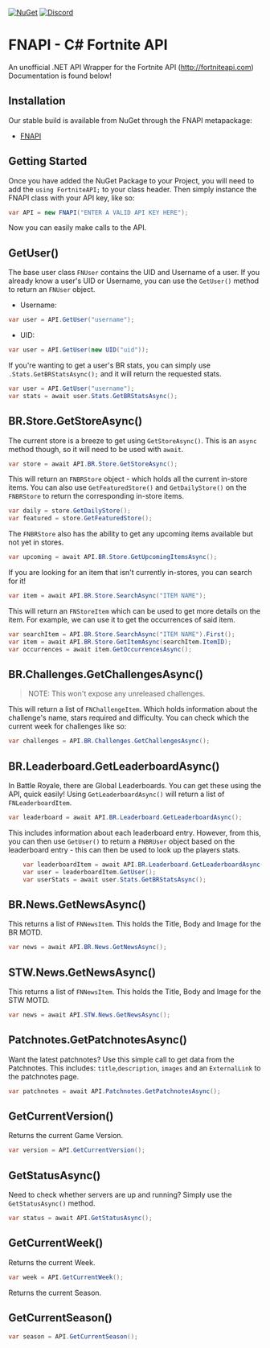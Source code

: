 [![NuGet](https://img.shields.io/badge/nuget-1.1.2-brightgreen.svg)](https://www.nuget.org/packages/FNAPI/)
[![Discord](https://discordapp.com/api/guilds/474621956562616331/widget.png)](https://discordapp.com/invite/8zPBaCQ)

# FNAPI - C# Fortnite API
An unofficial .NET API Wrapper for the Fortnite API (http://fortniteapi.com)
Documentation is found below!

## Installation
Our stable build is available from NuGet through the FNAPI metapackage:
- [FNAPI](https://www.nuget.org/packages/FNAPI/)

## Getting Started
Once you have added the NuGet Package to your Project, you will need to add the `using FortniteAPI;` to your class header.
Then simply instance the FNAPI class with your API key, like so:
```csharp
var API = new FNAPI("ENTER A VALID API KEY HERE");
```
Now you can easily make calls to the API.

## GetUser()
The base user class `FNUser` contains the UID and Username of a user. 
If you already know a user's UID or Username, you can use the `GetUser()` method to return an `FNUser` object.
- Username:
```csharp
var user = API.GetUser("username");
```
- UID:
```csharp
var user = API.GetUser(new UID("uid"));
```

If you're wanting to get a user's BR stats, you can simply use `.Stats.GetBRStatsAsync();` and it will return the requested stats.
```csharp
var user = API.GetUser("username");
var stats = await user.Stats.GetBRStatsAsync();
```

## BR.Store.GetStoreAsync()
The current store is a breeze to get using `GetStoreAsync()`. 
This is an `async` method though, so it will need to be used with `await`.
```csharp
var store = await API.BR.Store.GetStoreAsync();
```
This will return an `FNBRStore` object - which holds all the current in-store items.
You can also use `GetFeaturedStore()` and `GetDailyStore()` on the `FNBRStore` to return the corresponding in-store items.
```csharp
var daily = store.GetDailyStore();
var featured = store.GetFeaturedStore();
```
The `FNBRStore` also has the ability to get any upcoming items available but not yet in stores.
```csharp
var upcoming = await API.BR.Store.GetUpcomingItemsAsync();
```
If you are looking for an item that isn't currently in-stores, you can search for it!
```csharp
var item = await API.BR.Store.SearchAsync("ITEM NAME");
```
This will return an `FNStoreItem` which can be used to get more details on the item. 
For example, we can use it to get the occurrences of said item.
```csharp
var searchItem = API.BR.Store.SearchAsync("ITEM NAME").First();
var item = await API.BR.Store.GetItemAsync(searchItem.ItemID);
var occurrences = await item.GetOccurrencesAsync();
```

## BR.Challenges.GetChallengesAsync()
>NOTE: This won't expose any unreleased challenges.

This will return a list of `FNChallengeItem`. Which holds information about the challenge's name, stars required and difficulty.
You can check which the current week for challenges like so:
```csharp
var challenges = API.BR.Challenges.GetChallengesAsync();
```

## BR.Leaderboard.GetLeaderboardAsync()
In Battle Royale, there are Global Leaderboards. You can get these using the API, quick easily!
Using `GetLeaderboardAsync()` will return a list of `FNLeaderboardItem`. 
```csharp
var leaderboard = await API.BR.Leaderboard.GetLeaderboardAsync();
```
This includes information about each leaderboard entry. However, from this, you can then use `GetUser()` to return a `FNBRUser` object based on the leaderboard entry - this can then be used to look up the players stats.
```csharp
	var leaderboardItem = await API.BR.Leaderboard.GetLeaderboardAsync().First();
	var user = leaderboardItem.GetUser();
	var userStats = await user.Stats.GetBRStatsAsync();
```

## BR.News.GetNewsAsync()
This returns a list of `FNNewsItem`. This holds the Title, Body and Image for the BR MOTD. 
```csharp
var news = await API.BR.News.GetNewsAsync();
```

## STW.News.GetNewsAsync()
This returns a list of `FNNewsItem`. This holds the Title, Body and Image for the STW MOTD.
```csharp
var news = await API.STW.News.GetNewsAsync();
```

## Patchnotes.GetPatchnotesAsync()
Want the latest patchnotes? Use this simple call to get data from the Patchnotes. This includes: `title`,`description`, `images` and an `ExternalLink` to the patchnotes page.
```csharp
var patchnotes = await API.Patchnotes.GetPatchnotesAsync();
```

## GetCurrentVersion()
Returns the current Game Version.
```csharp
var version = API.GetCurrentVersion();
```

## GetStatusAsync()
Need to check whether servers are up and running? Simply use the `GetStatusAsync()` method.
```csharp
var status = await API.GetStatusAsync();
```

## GetCurrentWeek()
Returns the current Week.
```csharp
var week = API.GetCurrentWeek();
```

Returns the current Season.
## GetCurrentSeason()
```csharp
var season = API.GetCurrentSeason();
```
